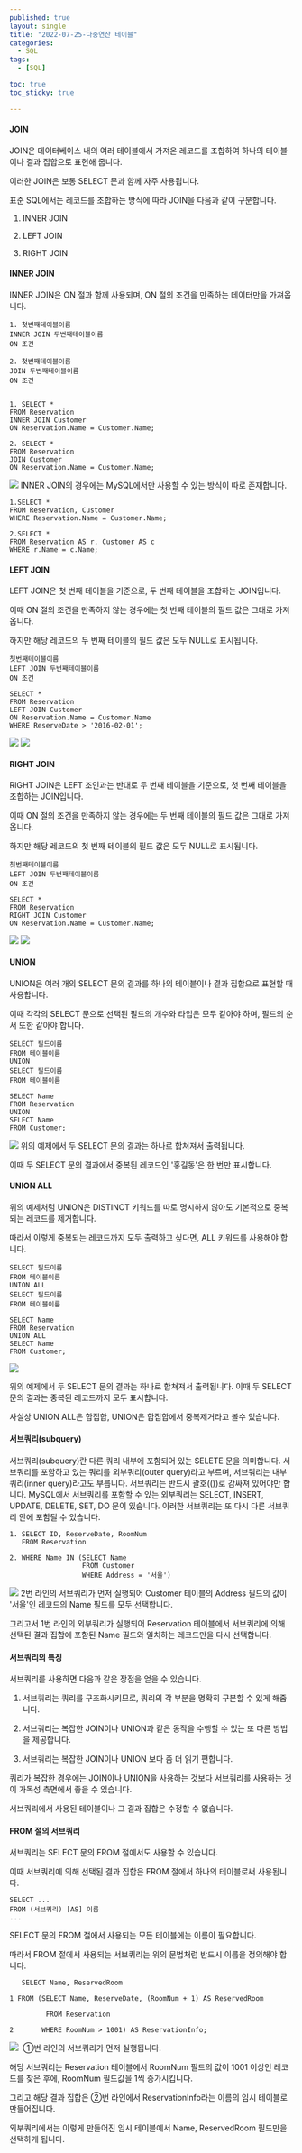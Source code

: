 ```yaml
---
published: true
layout: single
title: "2022-07-25-다중연산 테이블"
categories:
  - SQL
tags:
  - [SQL]

toc: true
toc_sticky: true

---
```

#### JOIN

JOIN은 데이터베이스 내의 여러 테이블에서 가져온 레코드를 조합하여 하나의 테이블이나 결과 집합으로 표현해 줍니다.

이러한 JOIN은 보통 SELECT 문과 함께 자주 사용됩니다.

표준 SQL에서는 레코드를 조합하는 방식에 따라 JOIN을 다음과 같이 구분합니다.

1. INNER JOIN

2. LEFT JOIN

3. RIGHT JOIN

#### INNER JOIN

INNER JOIN은 ON 절과 함께 사용되며, ON 절의 조건을 만족하는 데이터만을 가져옵니다.
``` mysql
1. 첫번째테이블이름
INNER JOIN 두번째테이블이름
ON 조건

2. 첫번째테이블이름
JOIN 두번째테이블이름
ON 조건


1. SELECT *
FROM Reservation
INNER JOIN Customer
ON Reservation.Name = Customer.Name;

2. SELECT *
FROM Reservation
JOIN Customer
ON Reservation.Name = Customer.Name;
```
![](https://raw.githubusercontent.com/Cloudblack/Forpicture/image//img/20220725201911.png)
INNER JOIN의 경우에는 MySQL에서만 사용할 수 있는 방식이 따로 존재합니다.

``` mysql
1.SELECT *
FROM Reservation, Customer
WHERE Reservation.Name = Customer.Name;

2.SELECT *
FROM Reservation AS r, Customer AS c
WHERE r.Name = c.Name;
```
#### LEFT JOIN

LEFT JOIN은 첫 번째 테이블을 기준으로, 두 번째 테이블을 조합하는 JOIN입니다. 

이때 ON 절의 조건을 만족하지 않는 경우에는 첫 번째 테이블의 필드 값은 그대로 가져옵니다.

하지만 해당 레코드의 두 번째 테이블의 필드 값은 모두 NULL로 표시됩니다.

``` mysql
첫번째테이블이름
LEFT JOIN 두번째테이블이름
ON 조건

SELECT *
FROM Reservation
LEFT JOIN Customer
ON Reservation.Name = Customer.Name
WHERE ReserveDate > '2016-02-01';
```
![](https://raw.githubusercontent.com/Cloudblack/Forpicture/image//img/20220725202104.png)
![](https://raw.githubusercontent.com/Cloudblack/Forpicture/image//img/20220725202108.png)
#### RIGHT JOIN

RIGHT JOIN은 LEFT 조인과는 반대로 두 번째 테이블을 기준으로, 첫 번째 테이블을 조합하는 JOIN입니다. 

이때 ON 절의 조건을 만족하지 않는 경우에는 두 번째 테이블의 필드 값은 그대로 가져옵니다.

하지만 해당 레코드의 첫 번째 테이블의 필드 값은 모두 NULL로 표시됩니다.

``` mysql
첫번째테이블이름
LEFT JOIN 두번째테이블이름
ON 조건

SELECT *
FROM Reservation
RIGHT JOIN Customer
ON Reservation.Name = Customer.Name;
```
![](https://raw.githubusercontent.com/Cloudblack/Forpicture/image//img/20220725202152.png)
![](https://raw.githubusercontent.com/Cloudblack/Forpicture/image//img/20220725202155.png)

#### UNION

UNION은 여러 개의 SELECT 문의 결과를 하나의 테이블이나 결과 집합으로 표현할 때 사용합니다.

이때 각각의 SELECT 문으로 선택된 필드의 개수와 타입은 모두 같아야 하며, 필드의 순서 또한 같아야 합니다.

``` mysql
SELECT 필드이름
FROM 테이블이름
UNION
SELECT 필드이름
FROM 테이블이름

SELECT Name
FROM Reservation
UNION
SELECT Name
FROM Customer;
```
![](https://raw.githubusercontent.com/Cloudblack/Forpicture/image//img/20220725202307.png)
위의 예제에서 두 SELECT 문의 결과는 하나로 합쳐져서 출력됩니다.

이때 두 SELECT 문의 결과에서 중복된 레코드인 '홍길동'은 한 번만 표시합니다.

#### UNION ALL

위의 예제처럼 UNION은 DISTINCT 키워드를 따로 명시하지 않아도 기본적으로 중복되는 레코드를 제거합니다.

따라서 이렇게 중복되는 레코드까지 모두 출력하고 싶다면, ALL 키워드를 사용해야 합니다.

``` mysql
SELECT 필드이름
FROM 테이블이름
UNION ALL
SELECT 필드이름
FROM 테이블이름

SELECT Name
FROM Reservation
UNION ALL 
SELECT Name
FROM Customer;
```

![](http://www.tcpschool.com/lectures/mysql_multipleTable_union_02.jpg)

위의 예제에서 두 SELECT 문의 결과는 하나로 합쳐져서 출력됩니다.
이때 두 SELECT 문의 결과는 중복된 레코드까지 모두 표시합니다.

사실상 UNION ALL은 합집합, UNION은 합집합에서 중복제거라고 볼수 있습니다.

#### 서브쿼리(subquery)
서브쿼리(subquery)란 다른 쿼리 내부에 포함되어 있는 SELETE 문을 의미합니다.
서브쿼리를 포함하고 있는 쿼리를 외부쿼리(outer query)라고 부르며, 서브쿼리는 내부쿼리(inner query)라고도 부릅니다.
서브쿼리는 반드시 괄호(())로 감싸져 있어야만 합니다.
MySQL에서 서브쿼리를 포함할 수 있는 외부쿼리는 SELECT, INSERT, UPDATE, DELETE, SET, DO 문이 있습니다.
이러한 서브쿼리는 또 다시 다른 서브쿼리 안에 포함될 수 있습니다.

``` mysql
1. SELECT ID, ReserveDate, RoomNum
   FROM Reservation

2. WHERE Name IN (SELECT Name
                  FROM Customer
                  WHERE Address = '서울')
```
![](https://raw.githubusercontent.com/Cloudblack/Forpicture/image//img/20220725202842.png)
2번 라인의 서브쿼리가 먼저 실행되어 Customer 테이블의 Address 필드의 값이 '서울'인 레코드의 Name 필드를 모두 선택합니다.

그리고서 1번 라인의 외부쿼리가 실행되어 Reservation 테이블에서 서브쿼리에 의해 선택된 결과 집합에 포함된 Name 필드와 일치하는 레코드만을 다시 선택합니다.

#### 서브쿼리의 특징

서브쿼리를 사용하면 다음과 같은 장점을 얻을 수 있습니다.

1. 서브쿼리는 쿼리를 구조화시키므로, 쿼리의 각 부분을 명확히 구분할 수 있게 해줍니다.

2. 서브쿼리는 복잡한 JOIN이나 UNION과 같은 동작을 수행할 수 있는 또 다른 방법을 제공합니다.

3. 서브쿼리는 복잡한 JOIN이나 UNION 보다 좀 더 읽기 편합니다.

쿼리가 복잡한 경우에는 JOIN이나 UNION을 사용하는 것보다 서브쿼리를 사용하는 것이 가독성 측면에서 좋을 수 있습니다.

서브쿼리에서 사용된 테이블이나 그 결과 집합은 수정할 수 없습니다.

#### FROM 절의 서브쿼리

서브쿼리는 SELECT 문의 FROM 절에서도 사용할 수 있습니다.

이때 서브쿼리에 의해 선택된 결과 집합은 FROM 절에서 하나의 테이블로써 사용됩니다.
``` mysql
SELECT ...
FROM (서브쿼리) [AS] 이름
...
```
SELECT 문의 FROM 절에서 사용되는 모든 테이블에는 이름이 필요합니다.

따라서 FROM 절에서 사용되는 서브쿼리는 위의 문법처럼 반드시 이름을 정의해야 합니다.

``` mysql
   SELECT Name, ReservedRoom

1 FROM (SELECT Name, ReserveDate, (RoomNum + 1) AS ReservedRoom

         FROM Reservation

2       WHERE RoomNum > 1001) AS ReservationInfo;
```
![](https://raw.githubusercontent.com/Cloudblack/Forpicture/image//img/20220725203429.png)
 ①번 라인의 서브쿼리가 먼저 실행됩니다.

해당 서브쿼리는 Reservation 테이블에서 RoomNum 필드의 값이 1001 이상인 레코드를 찾은 후에, RoomNum 필드값을 1씩 증가시킵니다.

그리고 해당 결과 집합은 ②번 라인에서 ReservationInfo라는 이름의 임시 테이블로 만들어집니다.

외부쿼리에서는 이렇게 만들어진 임시 테이블에서 Name, ReservedRoom 필드만을 선택하게 됩니다.